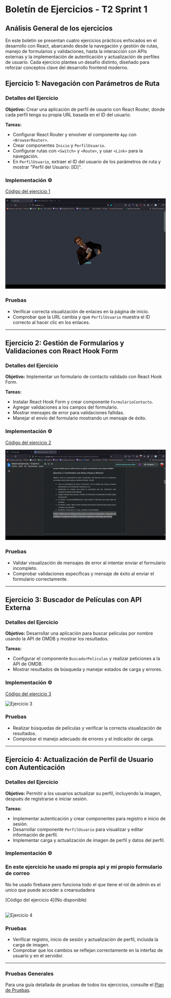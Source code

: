 # Boletín de Ejercicios - T2 Sprint 1

## Análisis General de los ejercicios

En este boletín se presentan cuatro ejercicios prácticos enfocados en el desarrollo con React, abarcando desde la navegación y gestión de rutas, manejo de formularios y validaciones, hasta la interacción con APIs externas y la implementación de autenticación y actualización de perfiles de usuario. Cada ejercicio plantea un desafío distinto, diseñado para reforzar conceptos clave del desarrollo frontend moderno.

## Ejercicio 1: Navegación con Parámetros de Ruta

### Detalles del Ejercicio

**Objetivo:** Crear una aplicación de perfil de usuario con React Router, donde cada perfil tenga su propia URL basada en el ID del usuario.

**Tareas:**

- Configurar React Router y envolver el componente `App` con `<BrowserRouter>`.
- Crear componentes `Inicio` y `PerfilUsuario`.
- Configurar rutas con `<Switch>` y `<Route>`, y usar `<Link>` para la navegación.
- En `PerfilUsuario`, extraer el ID del usuario de los parámetros de ruta y mostrar "Perfil del Usuario: [ID]".

### Implementación ⚙️

[Código del ejercicio 1](reactricardo/src/Components/Inicio/Inicio.js)

![Ejercicio 1](reactricardo/videos/Ejercicio1.gif)

### Pruebas

- Verificar correcta visualización de enlaces en la página de inicio.
- Comprobar que la URL cambia y que `PerfilUsuario` muestra el ID correcto al hacer clic en los enlaces.

---

## Ejercicio 2: Gestión de Formularios y Validaciones con React Hook Form

### Detalles del Ejercicio

**Objetivo:** Implementar un formulario de contacto validado con React Hook Form.

**Tareas:**

- Instalar React Hook Form y crear componente `FormularioContacto`.
- Agregar validaciones a los campos del formulario.
- Mostrar mensajes de error para validaciones fallidas.
- Manejar el envío del formulario mostrando un mensaje de éxito.

### Implementación ⚙️

[Código del ejercicio 2](reactricardo/src/Components/FormularioContacto/FormularioContacto.js)

![Ejercicio 2](reactricardo/videos/Ejercicio2.gif)

### Pruebas

- Validar visualización de mensajes de error al intentar enviar el formulario incompleto.
- Comprobar validaciones específicas y mensaje de éxito al enviar el formulario correctamente.

---

## Ejercicio 3: Buscador de Películas con API Externa

### Detalles del Ejercicio

**Objetivo:** Desarrollar una aplicación para buscar películas por nombre usando la API de OMDB y mostrar los resultados.

**Tareas:**

- Configurar el componente `BuscadorPeliculas` y realizar peticiones a la API de OMDB.
- Mostrar resultados de búsqueda y manejar estados de carga y errores.

### Implementación ⚙️

[Código del ejercicio 3](reactricardo/src/Components/BuscadorPeliculas/BuscadorPeliculas.js)

![Ejercicio 3](reactricardo/videos/Ejercicio3.gif)

### Pruebas

- Realizar búsquedas de películas y verificar la correcta visualización de resultados.
- Comprobar el manejo adecuado de errores y el indicador de carga.

---

## Ejercicio 4: Actualización de Perfil de Usuario con Autenticación

### Detalles del Ejercicio

**Objetivo:** Permitir a los usuarios actualizar su perfil, incluyendo la imagen, después de registrarse e iniciar sesión.

**Tareas:**

- Implementar autenticación y crear componentes para registro e inicio de sesión.
- Desarrollar componente `PerfilUsuario` para visualizar y editar información de perfil.
- Implementar carga y actualización de imagen de perfil y datos del perfil.

### Implementación ⚙️

### En este ejercicio he usado mi propia api y mi propio formulario de correo

No he usado firebase pero funciona todo el que tiene el rol de admin es el unico que puede acceder a crearsudadera

[Código del ejercicio 4](No disponible)
<br><br>

![Ejercicio 4](reactricardo/videos/Ejercicio4.gif)

### Pruebas

- Verificar registro, inicio de sesión y actualización de perfil, incluida la carga de imagen.
- Comprobar que los cambios se reflejan correctamente en la interfaz de usuario y en el servidor.

---

### Pruebas Generales

Para una guía detallada de pruebas de todos los ejercicios, consulte el [Plan de Pruebas](Plan_de_Pruebas.xlsx).
